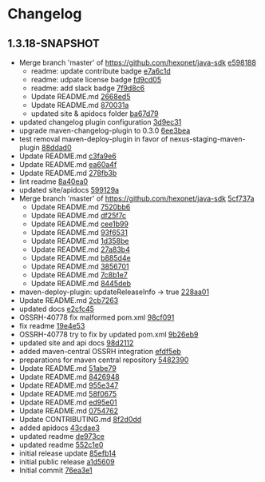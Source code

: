 # Changelog

## 1.3.18-SNAPSHOT
* Merge branch &#39;master&#39; of https://github.com/hexonet/java-sdk [e598188](https://github.com/hexonet/java-sdk/commit/e5981883f1b055741b4f860c15c6977862e093d9)
    * readme: update contribute badge [e7a6c1d](https://github.com/hexonet/java-sdk/commit/e7a6c1d3c9e718d1a393117071dab1eed7823c87)
    * readme: udpate license badge [fd9cd05](https://github.com/hexonet/java-sdk/commit/fd9cd05fa6e782eb7327855171835af48e821656)
    * readme: add slack badge [7f9d8c6](https://github.com/hexonet/java-sdk/commit/7f9d8c6dff4f4a06aa7f481d0f9f7bf936c907ea)
    * Update README.md [2668ed5](https://github.com/hexonet/java-sdk/commit/2668ed53cbd686887c69560805fe68ee105e75d4)
    * Update README.md [870031a](https://github.com/hexonet/java-sdk/commit/870031a76538d3901a7f0506d548054ac66c6d24)
    * updated site &amp; apidocs folder [ba67d79](https://github.com/hexonet/java-sdk/commit/ba67d79892f744cde906b52f0ff5ee0c93c38027)
* updated changelog plugin configuration [3d9ec31](https://github.com/hexonet/java-sdk/commit/3d9ec31774ad43c672de8eb1934b43abf00548ea)
* upgrade maven-changelog-plugin to 0.3.0 [6ee3bea](https://github.com/hexonet/java-sdk/commit/6ee3beab7b10a567982194af3106c23c91049692)
* test removal maven-deploy-plugin in favor of nexus-staging-maven-plugin [88ddad0](https://github.com/hexonet/java-sdk/commit/88ddad0160b141a003d000a0468e8fc7fb8ad893)
* Update README.md [c3fa9e6](https://github.com/hexonet/java-sdk/commit/c3fa9e68a7e4573d4f0962b4adebe9c300b9d51c)
* Update README.md [ea60a4f](https://github.com/hexonet/java-sdk/commit/ea60a4f4ddb556eef16966674184eef3e617cf2d)
* Update README.md [278fb3b](https://github.com/hexonet/java-sdk/commit/278fb3b932ee51285af9ee78ab3237336b0ba344)
* lint readme [8a40ea0](https://github.com/hexonet/java-sdk/commit/8a40ea0fc19cd68424d918d797c347a6203eaf31)
* updated site/apidocs [599129a](https://github.com/hexonet/java-sdk/commit/599129a86506ef745595ab15e6d68bdc699e395f)
* Merge branch &#39;master&#39; of https://github.com/hexonet/java-sdk [5cf737a](https://github.com/hexonet/java-sdk/commit/5cf737abcfc7bddc0a97de19bd47d7c37a3d655b)
    * Update README.md [7520bb6](https://github.com/hexonet/java-sdk/commit/7520bb6528f8d39032611e779401c48ca755c6b8)
    * Update README.md [df25f7c](https://github.com/hexonet/java-sdk/commit/df25f7cd5c54d4d0c25f1d664aceaf06c3fc36ed)
    * Update README.md [cee1b99](https://github.com/hexonet/java-sdk/commit/cee1b9967296cbd910902a974b7c6ab4c039f9ab)
    * Update README.md [93f6531](https://github.com/hexonet/java-sdk/commit/93f6531497e29de56f3f5ccfe8e2bed80082aa5c)
    * Update README.md [1d358be](https://github.com/hexonet/java-sdk/commit/1d358beadb59fba5804abf684b6b7bf52fe9c579)
    * Update README.md [27a83b4](https://github.com/hexonet/java-sdk/commit/27a83b4d8a3547c01ae1fcb73c35b914abeb7a4d)
    * Update README.md [b885d4e](https://github.com/hexonet/java-sdk/commit/b885d4e7c84064dea80f0b4d500530e600b867f1)
    * Update README.md [3856701](https://github.com/hexonet/java-sdk/commit/3856701ac7851f7a61853d595a90adad3575311a)
    * Update README.md [7c8b1e7](https://github.com/hexonet/java-sdk/commit/7c8b1e72e795f169278e934d4d9a24e49b815c7a)
    * Update README.md [8445deb](https://github.com/hexonet/java-sdk/commit/8445debe439d2323cfdd7c1420b7682705ff7834)
* maven-deploy-plugin: updateReleaseInfo -&gt; true [228aa01](https://github.com/hexonet/java-sdk/commit/228aa01a58d18fec70f245374231ecef151344ba)
* Update README.md [2cb7263](https://github.com/hexonet/java-sdk/commit/2cb7263f9b1f66e1077f85c207792b642caa9d8c)
* updated docs [e2cfc45](https://github.com/hexonet/java-sdk/commit/e2cfc45d51223ebfe2723cb876d43531354ab694)
* OSSRH-40778 fix malformed pom.xml [98cf091](https://github.com/hexonet/java-sdk/commit/98cf091a62e3efa25d7fcbe3a5210aee06c553cb)
* fix readme [19e4e53](https://github.com/hexonet/java-sdk/commit/19e4e537aa710a1bd30db1532443097d561f7238)
* OSSRH-40778 try to fix by updated pom.xml [9b26eb9](https://github.com/hexonet/java-sdk/commit/9b26eb9e01e376ce438c61029fbc93385e8a5def)
* updated site and api docs [98d2112](https://github.com/hexonet/java-sdk/commit/98d211287ee1c9c68cc3e63c6b95e358aeb3c236)
* added maven-central OSSRH integration [efdf5eb](https://github.com/hexonet/java-sdk/commit/efdf5ebeb1adf700de85bb46bebde8e499920276)
* preparations for maven central repository [5482390](https://github.com/hexonet/java-sdk/commit/54823905f09857f61a0c9c24d9057bbacd7f3ad7)
* Update README.md [51abe79](https://github.com/hexonet/java-sdk/commit/51abe791cd983846ffd6a7ae3a899f604a112538)
* Update README.md [8426948](https://github.com/hexonet/java-sdk/commit/8426948d0372354c2358f9afe732d9a935404700)
* Update README.md [955e347](https://github.com/hexonet/java-sdk/commit/955e34758c6090c96a44190dffee684943e7f30c)
* Update README.md [58f0675](https://github.com/hexonet/java-sdk/commit/58f0675f379ff9e3655152881f2a2ed4b350bff8)
* Update README.md [ed95e01](https://github.com/hexonet/java-sdk/commit/ed95e01d9ed5bf531a7b7388d2eb06c3717e290e)
* Update README.md [0754762](https://github.com/hexonet/java-sdk/commit/075476233654852d3deb88f4694f1ba0c675933a)
* Update CONTRIBUTING.md [8f2d0dd](https://github.com/hexonet/java-sdk/commit/8f2d0dd1f563d575cc16842f5be1f61cd2dae308)
* added apidocs [43cdae3](https://github.com/hexonet/java-sdk/commit/43cdae3fe0bfbef66c8690c4c96deada1d8ca723)
* updated readme [de973ce](https://github.com/hexonet/java-sdk/commit/de973cee32fc08c05af19a2ddfc8d1f5cec434be)
* updated readme [552c1e0](https://github.com/hexonet/java-sdk/commit/552c1e0849c0ae16a286212fdf23221463ca5f6d)
* initial release update [85efb14](https://github.com/hexonet/java-sdk/commit/85efb14cca5ef88c8330345cd57a61db1d9c6279)
* initial public release [a1d5609](https://github.com/hexonet/java-sdk/commit/a1d560969ab2ba4284fe3ea1b8038b2aa36b9519)
* Initial commit [76ea3e1](https://github.com/hexonet/java-sdk/commit/76ea3e1605515afd59c6a33c9276a7eabcd6a597)


